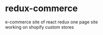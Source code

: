 # redux-commerce
e-commerce site of react redux one page site
<br>
working on shopify custom stores
